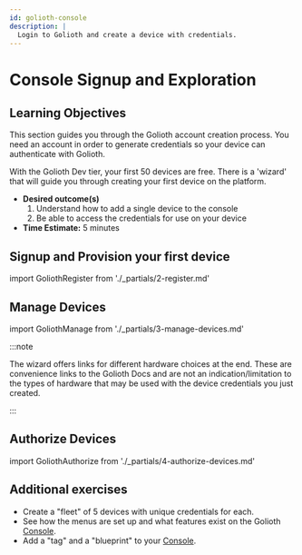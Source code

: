 ```yaml
---
id: golioth-console
description: |
  Login to Golioth and create a device with credentials.
---
```


# Console Signup and Exploration

## Learning Objectives

This section guides you through the Golioth account creation process. You need
an account in order to generate credentials so your device can authenticate with
Golioth.

With the Golioth Dev tier, your first 50 devices are free. There is a 'wizard'
that will guide you through creating your first device on the platform.

* **Desired outcome(s)**
  1. Understand how to add a single device to the console
  2. Be able to access the credentials for use on your device
* **Time Estimate:** 5 minutes

## Signup and Provision your first device

import GoliothRegister from './_partials/2-register.md'

<GoliothRegister/>

## Manage Devices

import GoliothManage from './_partials/3-manage-devices.md'

<GoliothManage/>

:::note

The wizard offers links for different hardware choices at the end. These are
convenience links to the Golioth Docs and are not an indication/limitation to
the types of hardware that may be used with the device credentials you just
created.

:::

## Authorize Devices

import GoliothAuthorize from './_partials/4-authorize-devices.md'

<GoliothAuthorize/>


## Additional exercises

* Create a "fleet" of 5 devices with unique credentials for each.
* See how the menus are set up and what features exist on the Golioth [Console](https://console.golioth.io).
* Add a "tag" and a "blueprint" to your [Console](https://console.golioth.io).
